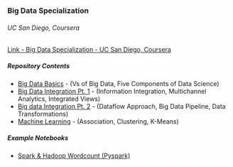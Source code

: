 
### Big Data Specialization
###### UC San Diego, Coursera

[Link - Big Data Specialization - UC San Diego, Coursera](https://www.coursera.org/specializations/big-data)

##### Repository Contents
- [Big Data Basics](bigdatabasics-jf-notes01.md) - (Vs of Big Data, Five Components of Data Science)
- [Big Data Integration Pt. 1](bigdataintegration-jf-notes01.md) - (Information Integration, Multichannel Analytics, Integrated Views)
- [Big data Integration Pt. 2](bigdataintegration-jf-notes02.md) - (Dataflow Approach, Big Data Pipeline, Data Transformations)
- [Machine Learning](machinelearning-jf-notes01.md) - (Association, Clustering, K-Means)

##### Example Notebooks
- [Spark & Hadoop Wordcount (Pyspark)](notebooks/spark-example-wc.ipynb)